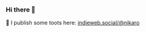 ### Hi there 👋

🐘 I publish some toots here: <a rel="me" href="https://indieweb.social/@nikaro">indieweb.social/@nikaro</a>
